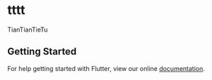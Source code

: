 # tttt

TianTianTieTu

## Getting Started

For help getting started with Flutter, view our online
[documentation](https://flutter.io/).
